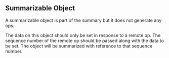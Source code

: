 ## Summarizable Object

A summarizable object is part of the summary but it does not generate any ops.

The data on this object should only be set in response to a remote op. The sequence number of the remote op should be passed along with the data to be set. The object will be summarized with reference to that sequence number.